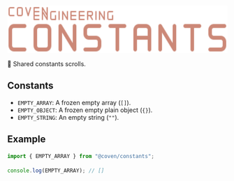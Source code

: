 <img alt="Coven Engineering Constants logo" src="https://raw.githubusercontent.com/covenengineering/libraries/main/@coven/constants/logo.svg" height="108" />

📖 Shared constants scrolls.

## Constants

-   `EMPTY_ARRAY`: A frozen empty array (`[]`).
-   `EMPTY_OBJECT`: A frozen empty plain object (`{}`).
-   `EMPTY_STRING`: An empty string (`""`).

## Example

```typescript
import { EMPTY_ARRAY } from "@coven/constants";

console.log(EMPTY_ARRAY); // []
```
